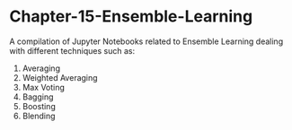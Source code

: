 # Chapter-15-Ensemble-Learning

A compilation of Jupyter Notebooks related to Ensemble Learning dealing with different techniques such as:
  1. Averaging
  2. Weighted Averaging
  3. Max Voting
  4. Bagging
  5. Boosting
  6. Blending
